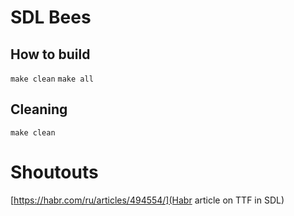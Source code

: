 # SDL Bees

## How to build
`make clean`
`make all`

## Cleaning
`make clean`

# Shoutouts
[https://habr.com/ru/articles/494554/](Habr article on TTF in SDL)

